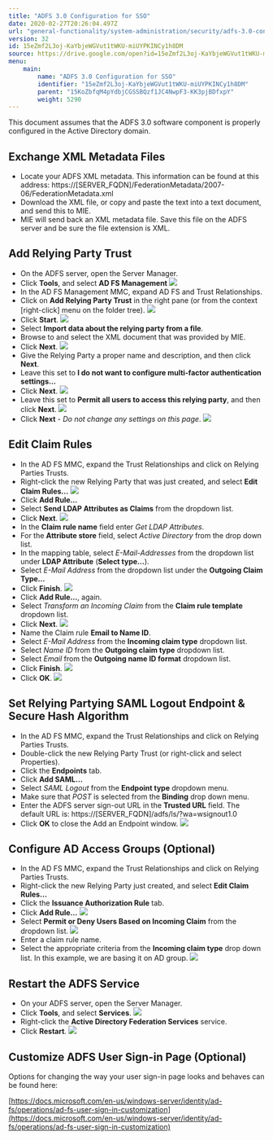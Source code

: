 ```yaml
---
title: "ADFS 3.0 Configuration for SSO"
date: 2020-02-27T20:26:04.497Z
url: "general-functionality/system-administration/security/adfs-3.0-configuration-for-sso.html"
version: 32
id: 15eZmf2L3oj-KaYbjeWGVut1tWKU-miUYPKINCy1h8DM
source: https://drive.google.com/open?id=15eZmf2L3oj-KaYbjeWGVut1tWKU-miUYPKINCy1h8DM
menu:
    main:
        name: "ADFS 3.0 Configuration for SSO"
        identifier: "15eZmf2L3oj-KaYbjeWGVut1tWKU-miUYPKINCy1h8DM"
        parent: "15KoZbfqM4pYdbjCGSSBQzf1JC4NwpF3-KK3pjBDfxpY"
        weight: 5290
---
```

This document assumes that the ADFS 3.0 software component is properly configured in the Active Directory domain.

## Exchange XML Metadata Files

* Locate your ADFS XML metadata. This information can be found at this address: https://[SERVER_FQDN]/FederationMetadata/2007-06/FederationMetadata.xml
* Download the XML file, or copy and paste the text into a text document, and send this to MIE.
* MIE will send back an XML metadata file. Save this file on the ADFS server and be sure the file extension is XML.

## Add Relying Party Trust

* On the ADFS server, open the Server Manager.
* Click <strong>Tools</strong>, and select <strong>AD FS Management</strong>    ![](../../../external_files/f99a449cdd1c425dd95fa3c9bcb69249.png)   
* In the AD FS Management MMC, expand AD FS and Trust Relationships.
* Click on <strong>Add Relying Party Trust</strong> in the right pane (or from the context [right-click] menu on the folder tree).    ![](../../../external_files/d7005885edd6e527c6bef405ee7e8de9.png)   
* Click <strong>Start</strong>.    ![](../../../external_files/a8a1e987da60c91a6827e736a344f9f5.png)   
* Select <strong>Import data about the relying party from a file</strong>.
* Browse to and select the XML document that was provided by MIE.
* Click <strong>Next</strong>.    ![](../../../external_files/8bdd0d06963d2481368de893a771eaa3.png)   
* Give the Relying Party a proper name and description, and then click <strong>Next</strong>.
* Leave this set to <strong>I do not want to configure multi-factor authentication settings…</strong>
* Click <strong>Next</strong>.    ![](../../../external_files/624fd16f7566491559f156a14f9db161.png)   
* Leave this set to <strong>Permit all users to access this relying party</strong>, and then click <strong>Next</strong>.    ![](../../../external_files/5df63162bd11ec588ff74dedc52225bf.png)   
* Click <strong>Next</strong> - <em>Do not change any settings on this page</em>.    ![](../../../external_files/0f4d7ee0ffb75b2ec6f76307a0023e5b.png)

## Edit Claim Rules

* In the AD FS MMC, expand the Trust Relationships and click on Relying Parties Trusts.
* Right-click the new Relying Party that was just created, and select <strong>Edit Claim Rules…</strong>    ![](../../../external_files/02efdfb328382145e791fc2ac2ff7594.png)   
* Click <strong>Add Rule…</strong>
* Select <strong>Send LDAP Attributes as Claims</strong> from the dropdown list.
* Click <strong>Next</strong>.    ![](../../../external_files/3319a9047e1fa91707b9da3a3508fe5a.png)   
* In the <strong>Claim rule name</strong> field enter <em>Get LDAP Attributes</em>.
* For the <strong>Attribute store</strong> field, select <em>Active Directory</em> from the drop down list.
* In the mapping table, select <em>E-Mail-Addresses</em> from the dropdown list under <strong>LDAP Attribute</strong> (<strong>Select type…</strong>).
* Select <em>E-Mail Address</em> from the dropdown list under the <strong>Outgoing Claim Type…</strong>
* Click <strong>Finish</strong>.    ![](../../../external_files/eb1981ae8e3651e4852075bb4f97eb81.png)
* Click <strong>Add Rule…</strong>, again.
* Select <em>Transform an Incoming Claim</em> from the <strong>Claim rule template</strong> dropdown list.
* Click <strong>Next</strong>.    ![](../../../external_files/3604340598687a314c72ba9c74953657.png)   
* Name the Claim rule <strong>Email to Name ID</strong>.
* Select <em>E-Mail Address</em> from the <strong>Incoming claim type</strong> dropdown list.
* Select <em>Name ID</em> from the <strong>Outgoing claim type</strong> dropdown list.
* Select <em>Email</em> from the <strong>Outgoing name ID format</strong> dropdown list.
* Click <strong>Finish</strong>.    ![](../../../external_files/1c61ccae6e01911d9aaee7e1a5b94912.png)   
* Click <strong>OK</strong>.    ![](../../../external_files/65871f7af93d5c7400a18e635a6877a1.png)

## Set Relying Partying SAML Logout Endpoint & Secure Hash Algorithm

* In the AD FS MMC, expand the Trust Relationships and click on Relying Parties Trusts.
* Double-click the new Relying Party Trust (or right-click and select Properties).
* Click the <strong>Endpoints</strong> tab.
* Click <strong>Add SAML…</strong>
* Select <em>SAML Logout</em> from the <strong>Endpoint type</strong> dropdown menu.
* Make sure that <em>POST</em> is selected from the <strong>Binding</strong> drop down menu.
* Enter the ADFS server sign-out URL in the <strong>Trusted URL</strong> field. The default URL is: https://[SERVER_FQDN]/adfs/ls/?wa=wsignout1.0
* Click <strong>OK</strong> to close the Add an Endpoint window.    ![](../../../external_files/b1e5081bbe360787259776ec72beb177.png)



## Configure AD Access Groups (Optional)

* In the AD FS MMC, expand the Trust Relationships and click on Relying Parties Trusts.
* Right-click the new Relying Party just created, and select <strong>Edit Claim Rules…</strong>
* Click the <strong>Issuance Authorization Rule</strong> tab.
* Click <strong>Add Rule…</strong>    ![](../../../external_files/29f1a72f48a8ef957943203137540c0e.png)   
* Select <strong>Permit or Deny Users Based on Incoming Claim</strong> from the dropdown list.    ![](../../../external_files/54848224a4227be417d71959ebf1eaba.png)   
* Enter a claim rule name.
* Select the appropriate criteria from the <strong>Incoming claim type</strong> drop down list. In this example, we are basing it on AD group.    ![](../../../external_files/2081ce38a5c00c17018e7daa9cfb1f6f.png)

## Restart the ADFS Service

* On your ADFS server, open the Server Manager.
* Click <strong>Tools</strong>, and select <strong>Services</strong>.    ![](../../../external_files/c5c26b1a4961a570cc022d9d6e37d8e5.png)   
* Right-click the <strong>Active Directory Federation Services</strong> service.
* Click <strong>Restart</strong>.    ![](../../../external_files/e414ada7eda97189c71eba03df2cf0da.png)

## Customize ADFS User Sign-in Page (Optional)

Options for changing the way your user sign-in page looks and behaves can be found here:

[https://docs.microsoft.com/en-us/windows-server/identity/ad-fs/operations/ad-fs-user-sign-in-customization](https://docs.microsoft.com/en-us/windows-server/identity/ad-fs/operations/ad-fs-user-sign-in-customization)

